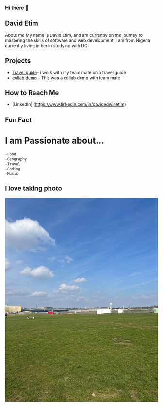 ### Hi there 👋

## David Etim 
About me 
My name is David Etim, and am currently on the journey to mastering the skills of software and web development, 
I am from Nigeria currently living in berlin
studying with DCI

   ## Projects

   - [Travel guide](https://github.com/VadimSchebanech/Travel-Guide.git)- i work with my team mate on a travel guide
   - [collab demo](https://github.com/WD24-E04/collab-demo.git) - This was a collab demo with team mate

   ## How to Reach Me

   - [LinkedIn] (https://www.linkedin.com/in/davidedwinetim)
   
  ## Fun Fact

# I am Passionate about...
 ```
-Food
-Geography
-Travel
-Coding
-Music  
   ```

## I love  taking photo
![image](camphoto_1804928587.JPG)

